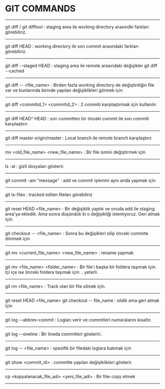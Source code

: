 # GIT COMMANDS

-----------------------

git diff  /   git difftool   : staging area ile working directory arasındki farkları görebiliriz.

--------------------

git diff HEAD  : working directory ile son commit arasındaki farkları görebiliriz.

--------------------

git diff --staged HEAD : staging area ile remote arasındaki değişikler
git diff --cached

--------------------

git diff -- <file_name>  : Birden fazla working directory de değiştirdiğin file var ve bunlarında birinde yapılan değişiklikleri görmek için

--------------------

git diff <commitid_1> <commitid_2> : 2 commiti karşılaştırmak için kullanılır.

---------------------

git diff HEAD^ HEAD : son committen bir önceki commit ile son commiti karşılaştırır.

---------------------

git diff master origin/master : Local branch ile remote branch karşılaştırır.

----------------------

mv <old_file_name> <new_file_name>  : Bir file ismini değiştirmek için

---------------------

ls -al  : gizli dosyaları gösterir.

---------------------

git commit -am "message"  : add ve commit işlemini aynı anda yapmak için

----------------------

git ls-files  : tracked edilen fileları görebiliriz

----------------------

git reset HEAD <file_name>  : Bir değişiklik yaptık ve onuda add ile staging area'ya ekledik. Ama sonra düşündük ki o değişikliği istemiyoruz. Geri almak için.

----------------------

git checkout -- <file_name> : Sonra bu değişikleri silip önceki commite dönmek için

----------------------

git mv <current_file_name> <new_file_name> : rename yapmak

-----------------------

git mv <file_name> <folder_name> : Bir file'ı başka bir foldera taşımak için. İçi içe ise önceki foldera taşımak için .. yeterli.

-----------------------

git rm <file_name>  : Track olan bir file silmek için.

-----------------

git reset HEAD <file_name>
git checkout -- file_name    : sildik ama geri almak için

------------------

git log --abbrev-commit : Logları verir ve commitleri numaralarını kısaltır.

-------------------

git log --oneline   : Bir lineda commitleri gösteriri.

-------------------

git log -- <file_name> : spesifik bir filedaki loglara bakmak için

------------------

git show <commit_id> : committe yapılan değişiklikleri gösterir.

-------------

cp <kopyalanacak_file_adi> <yeni_file_adi>  : Bir fileı copy etmek

-------------







